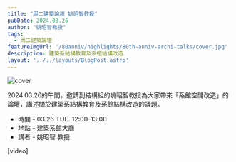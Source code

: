 ```yaml
---
title: "周二建築論壇 姚昭智教授"
pubDate: 2024.03.26
author: "姚昭智教授"
tags:
  - 周二建築論壇
featureImgUrl: '/80anniv/highlights/80th-anniv-archi-talks/cover.jpg'
description: 建築系結構教育及系館結構改造
layout: '../../layouts/BlogPost.astro'
---
```

![cover](/80anniv/highlights/80th-anniv-archi-talks/cover.jpg)

2024.03.26的午間，邀請到結構組的姚昭智教授為大家帶來「系館空間改造」的論壇，講述關於建築系結構教育及系館結構改造的議題。
- 時間 - 03.26 TUE.  12:00-13:00
- 地點 - 建築系館大廳
- 講者 - 姚昭智 教授

[video]